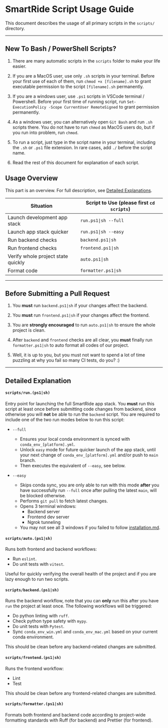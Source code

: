 # SmartRide Script Usage Guide

This document describes the usage of all primary scripts in the `scripts/` directory.

---

## New To Bash / PowerShell Scripts?

1. There are many automatic scripts in the `scripts` folder to make your life easier.

2. If you are a MacOS user, use only `.sh` scripts in your terminal. Before your first use of each of them, run `chmod +x [filename].sh` to grant executable permission to the script `[filename].sh` permanently.

3. If you are a windows user, use `.ps1` scripts in VSCode terminal / Powershell. Before your first time of running script, run `Set-ExecutionPolicy -Scope CurrentUser RemoteSigned` to grant permission permanently.

4. As a windows user, you can alternatively open `Git Bash` and run `.sh` scripts there. You do not have to run `chmod` as MacOS users do, but if you run into problem, run `chmod`.

5. To run a script, just type in the script name in your terminal, including the `.sh` or `.ps1` file extension. In rare cases, add `./` before the script name.

6. Read the rest of this document for explanation of each script.

## Usage Overview

This part is an overview. For full description, see [Detailed Explanations](#detailed-explanations).

| Situation                            | Script to Use (please first `cd scripts`)   |
|--------------------------------------|---------------------------------------------|
| Launch development app stack         | `run.ps1\|sh --full`                        |
| Launch app stack quicker             | `run.ps1\|sh --easy`                        |
| Run backend checks                   | `backend.ps1\|sh`                           |
| Run frontend checks                  | `frontend.ps1\|sh`                          |
| Verify whole project state quickly   | `auto.ps1\|sh`                              |
| Format code                          | `formatter.ps1\|sh`                         |

---

## Before Submitting a Pull Request

1. You **must** run `backend.ps1|sh` if your changes affect the backend.

2. You **must** run `frontend.ps1|sh` if your changes affect the frontend.

3. You are **strongly encouraged** to run `auto.ps1|sh` to ensure the whole project is clean.

4. After `backend` and `frontend` checks are all clear, you **must** finally run `formatter.ps1|sh` to auto format all codes of our project.

5. Well, it is up to you, but you must not want to spend a lot of time puzzling at why you fail so many CI tests, do you? :)

---

## Detailed Explanation

#### `scripts/run.(ps1|sh)`
Entry point for launching the full SmartRide app stack. You **must** run this script at least once before submitting code changes from backend, since otherwise you will **not** be able to run the `backend` script. You are required to include one of the two run modes below to run this script:

- `--full`
  - Ensures your local conda environment is synced with `conda_env_[platform].yml`.
  - Unlock `easy` mode for future quicker launch of the app stack, until your next change of `conda_env_[platform].yml` and/or push to `main` branch.
  - Then executes the equivalent of `--easy`, see below.

- `--easy`
  - Skips conda sync, you are only able to run with this mode **after** you have successfully run `--full` once after pulling the latest `main`, will be blocked otherwise.
  - Performs `git pull` to fetch latest changes.
  - Opens 3 terminal windows:
    - Backend server
    - Frontend dev server
    - Ngrok tunneling
  - You may not see all 3 windows if you failed to follow [installation.md](installation.md).

#### `scripts/auto.(ps1|sh)`
Runs both frontend and backend workflows:
- Run `eslint`.
- Do unit tests with `vitest`.

Useful for quickly verifying the overall health of the project and if you are lazy enough to run two scripts.

#### `scripts/backend.(ps1|sh)`
Runs the backend workflow, note that you can **only** run this after you have `run` the project at least once. The following workflows will be triggered:
- Do python linting with `ruff`.
- Check python type safety with `mypy`.
- Do unit tests with `Pytest`.
- Sync `conda_env_win.yml` and `conda_env_mac.yml` based on your current conda environment.

This should be clean before any backend-related changes are submitted.

#### `scripts/frontend.(ps1|sh)`
Runs the frontend workflow:
- Lint
- Test

This should be clean before any frontend-related changes are submitted.

#### `scripts/formatter.(ps1|sh)`
Formats both frontend and backend code according to project-wide formatting standards with Ruff (for backend) and Prettier (for frontend).
